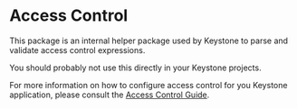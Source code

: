 <!--[meta]
title: Access Control
[meta]-->

# Access Control

This package is an internal helper package used by Keystone to parse and validate access control expressions.

You should probably not use this directly in your Keystone projects.

For more information on how to configure access control for you Keystone application, please consult the [Access Control Guide](../../docs/discussions/access-control.md).
